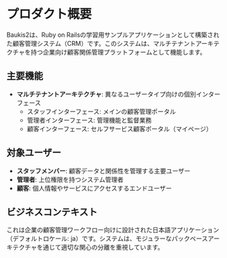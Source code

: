# プロダクト概要

Baukis2は、Ruby on Railsの学習用サンプルアプリケーションとして構築された顧客管理システム（CRM）です。このシステムは、マルチテナントアーキテクチャを持つ企業向け顧客関係管理プラットフォームとして機能します。

## 主要機能

- **マルチテナントアーキテクチャ**: 異なるユーザータイプ向けの個別インターフェース
  - スタッフインターフェース: メインの顧客管理ポータル
  - 管理者インターフェース: 管理機能と監督業務
  - 顧客インターフェース: セルフサービス顧客ポータル（マイページ）

## 対象ユーザー

- **スタッフメンバー**: 顧客データと関係性を管理する主要ユーザー
- **管理者**: 上位権限を持つシステム管理者
- **顧客**: 個人情報やサービスにアクセスするエンドユーザー

## ビジネスコンテキスト

これは企業の顧客管理ワークフロー向けに設計された日本語アプリケーション（デフォルトロケール: ja）です。システムは、モジュラーなパックベースアーキテクチャを通じて適切な関心の分離を重視しています。
